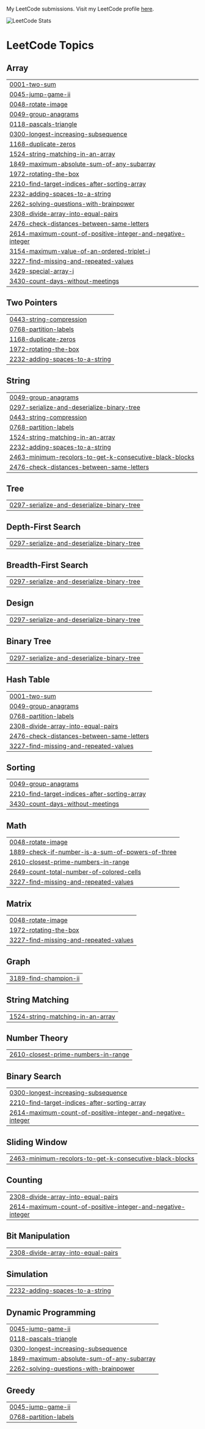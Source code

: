 My LeetCode submissions. 
Visit my LeetCode profile [here](https://leetcode.com/ashishkulkarnii).

![LeetCode Stats](https://leetcard.jacoblin.cool/ashishkulkarnii?theme=dark&font=Noto%20Sans&ext=heatmap)

<!---LeetCode Topics Start-->
# LeetCode Topics
## Array
|  |
| ------- |
| [0001-two-sum](https://github.com/ashishkulkarnii/leetcode/tree/master/0001-two-sum) |
| [0045-jump-game-ii](https://github.com/ashishkulkarnii/leetcode/tree/master/0045-jump-game-ii) |
| [0048-rotate-image](https://github.com/ashishkulkarnii/leetcode/tree/master/0048-rotate-image) |
| [0049-group-anagrams](https://github.com/ashishkulkarnii/leetcode/tree/master/0049-group-anagrams) |
| [0118-pascals-triangle](https://github.com/ashishkulkarnii/leetcode/tree/master/0118-pascals-triangle) |
| [0300-longest-increasing-subsequence](https://github.com/ashishkulkarnii/leetcode/tree/master/0300-longest-increasing-subsequence) |
| [1168-duplicate-zeros](https://github.com/ashishkulkarnii/leetcode/tree/master/1168-duplicate-zeros) |
| [1524-string-matching-in-an-array](https://github.com/ashishkulkarnii/leetcode/tree/master/1524-string-matching-in-an-array) |
| [1849-maximum-absolute-sum-of-any-subarray](https://github.com/ashishkulkarnii/leetcode/tree/master/1849-maximum-absolute-sum-of-any-subarray) |
| [1972-rotating-the-box](https://github.com/ashishkulkarnii/leetcode/tree/master/1972-rotating-the-box) |
| [2210-find-target-indices-after-sorting-array](https://github.com/ashishkulkarnii/leetcode/tree/master/2210-find-target-indices-after-sorting-array) |
| [2232-adding-spaces-to-a-string](https://github.com/ashishkulkarnii/leetcode/tree/master/2232-adding-spaces-to-a-string) |
| [2262-solving-questions-with-brainpower](https://github.com/ashishkulkarnii/leetcode/tree/master/2262-solving-questions-with-brainpower) |
| [2308-divide-array-into-equal-pairs](https://github.com/ashishkulkarnii/leetcode/tree/master/2308-divide-array-into-equal-pairs) |
| [2476-check-distances-between-same-letters](https://github.com/ashishkulkarnii/leetcode/tree/master/2476-check-distances-between-same-letters) |
| [2614-maximum-count-of-positive-integer-and-negative-integer](https://github.com/ashishkulkarnii/leetcode/tree/master/2614-maximum-count-of-positive-integer-and-negative-integer) |
| [3154-maximum-value-of-an-ordered-triplet-i](https://github.com/ashishkulkarnii/leetcode/tree/master/3154-maximum-value-of-an-ordered-triplet-i) |
| [3227-find-missing-and-repeated-values](https://github.com/ashishkulkarnii/leetcode/tree/master/3227-find-missing-and-repeated-values) |
| [3429-special-array-i](https://github.com/ashishkulkarnii/leetcode/tree/master/3429-special-array-i) |
| [3430-count-days-without-meetings](https://github.com/ashishkulkarnii/leetcode/tree/master/3430-count-days-without-meetings) |
## Two Pointers
|  |
| ------- |
| [0443-string-compression](https://github.com/ashishkulkarnii/leetcode/tree/master/0443-string-compression) |
| [0768-partition-labels](https://github.com/ashishkulkarnii/leetcode/tree/master/0768-partition-labels) |
| [1168-duplicate-zeros](https://github.com/ashishkulkarnii/leetcode/tree/master/1168-duplicate-zeros) |
| [1972-rotating-the-box](https://github.com/ashishkulkarnii/leetcode/tree/master/1972-rotating-the-box) |
| [2232-adding-spaces-to-a-string](https://github.com/ashishkulkarnii/leetcode/tree/master/2232-adding-spaces-to-a-string) |
## String
|  |
| ------- |
| [0049-group-anagrams](https://github.com/ashishkulkarnii/leetcode/tree/master/0049-group-anagrams) |
| [0297-serialize-and-deserialize-binary-tree](https://github.com/ashishkulkarnii/leetcode/tree/master/0297-serialize-and-deserialize-binary-tree) |
| [0443-string-compression](https://github.com/ashishkulkarnii/leetcode/tree/master/0443-string-compression) |
| [0768-partition-labels](https://github.com/ashishkulkarnii/leetcode/tree/master/0768-partition-labels) |
| [1524-string-matching-in-an-array](https://github.com/ashishkulkarnii/leetcode/tree/master/1524-string-matching-in-an-array) |
| [2232-adding-spaces-to-a-string](https://github.com/ashishkulkarnii/leetcode/tree/master/2232-adding-spaces-to-a-string) |
| [2463-minimum-recolors-to-get-k-consecutive-black-blocks](https://github.com/ashishkulkarnii/leetcode/tree/master/2463-minimum-recolors-to-get-k-consecutive-black-blocks) |
| [2476-check-distances-between-same-letters](https://github.com/ashishkulkarnii/leetcode/tree/master/2476-check-distances-between-same-letters) |
## Tree
|  |
| ------- |
| [0297-serialize-and-deserialize-binary-tree](https://github.com/ashishkulkarnii/leetcode/tree/master/0297-serialize-and-deserialize-binary-tree) |
## Depth-First Search
|  |
| ------- |
| [0297-serialize-and-deserialize-binary-tree](https://github.com/ashishkulkarnii/leetcode/tree/master/0297-serialize-and-deserialize-binary-tree) |
## Breadth-First Search
|  |
| ------- |
| [0297-serialize-and-deserialize-binary-tree](https://github.com/ashishkulkarnii/leetcode/tree/master/0297-serialize-and-deserialize-binary-tree) |
## Design
|  |
| ------- |
| [0297-serialize-and-deserialize-binary-tree](https://github.com/ashishkulkarnii/leetcode/tree/master/0297-serialize-and-deserialize-binary-tree) |
## Binary Tree
|  |
| ------- |
| [0297-serialize-and-deserialize-binary-tree](https://github.com/ashishkulkarnii/leetcode/tree/master/0297-serialize-and-deserialize-binary-tree) |
## Hash Table
|  |
| ------- |
| [0001-two-sum](https://github.com/ashishkulkarnii/leetcode/tree/master/0001-two-sum) |
| [0049-group-anagrams](https://github.com/ashishkulkarnii/leetcode/tree/master/0049-group-anagrams) |
| [0768-partition-labels](https://github.com/ashishkulkarnii/leetcode/tree/master/0768-partition-labels) |
| [2308-divide-array-into-equal-pairs](https://github.com/ashishkulkarnii/leetcode/tree/master/2308-divide-array-into-equal-pairs) |
| [2476-check-distances-between-same-letters](https://github.com/ashishkulkarnii/leetcode/tree/master/2476-check-distances-between-same-letters) |
| [3227-find-missing-and-repeated-values](https://github.com/ashishkulkarnii/leetcode/tree/master/3227-find-missing-and-repeated-values) |
## Sorting
|  |
| ------- |
| [0049-group-anagrams](https://github.com/ashishkulkarnii/leetcode/tree/master/0049-group-anagrams) |
| [2210-find-target-indices-after-sorting-array](https://github.com/ashishkulkarnii/leetcode/tree/master/2210-find-target-indices-after-sorting-array) |
| [3430-count-days-without-meetings](https://github.com/ashishkulkarnii/leetcode/tree/master/3430-count-days-without-meetings) |
## Math
|  |
| ------- |
| [0048-rotate-image](https://github.com/ashishkulkarnii/leetcode/tree/master/0048-rotate-image) |
| [1889-check-if-number-is-a-sum-of-powers-of-three](https://github.com/ashishkulkarnii/leetcode/tree/master/1889-check-if-number-is-a-sum-of-powers-of-three) |
| [2610-closest-prime-numbers-in-range](https://github.com/ashishkulkarnii/leetcode/tree/master/2610-closest-prime-numbers-in-range) |
| [2649-count-total-number-of-colored-cells](https://github.com/ashishkulkarnii/leetcode/tree/master/2649-count-total-number-of-colored-cells) |
| [3227-find-missing-and-repeated-values](https://github.com/ashishkulkarnii/leetcode/tree/master/3227-find-missing-and-repeated-values) |
## Matrix
|  |
| ------- |
| [0048-rotate-image](https://github.com/ashishkulkarnii/leetcode/tree/master/0048-rotate-image) |
| [1972-rotating-the-box](https://github.com/ashishkulkarnii/leetcode/tree/master/1972-rotating-the-box) |
| [3227-find-missing-and-repeated-values](https://github.com/ashishkulkarnii/leetcode/tree/master/3227-find-missing-and-repeated-values) |
## Graph
|  |
| ------- |
| [3189-find-champion-ii](https://github.com/ashishkulkarnii/leetcode/tree/master/3189-find-champion-ii) |
## String Matching
|  |
| ------- |
| [1524-string-matching-in-an-array](https://github.com/ashishkulkarnii/leetcode/tree/master/1524-string-matching-in-an-array) |
## Number Theory
|  |
| ------- |
| [2610-closest-prime-numbers-in-range](https://github.com/ashishkulkarnii/leetcode/tree/master/2610-closest-prime-numbers-in-range) |
## Binary Search
|  |
| ------- |
| [0300-longest-increasing-subsequence](https://github.com/ashishkulkarnii/leetcode/tree/master/0300-longest-increasing-subsequence) |
| [2210-find-target-indices-after-sorting-array](https://github.com/ashishkulkarnii/leetcode/tree/master/2210-find-target-indices-after-sorting-array) |
| [2614-maximum-count-of-positive-integer-and-negative-integer](https://github.com/ashishkulkarnii/leetcode/tree/master/2614-maximum-count-of-positive-integer-and-negative-integer) |
## Sliding Window
|  |
| ------- |
| [2463-minimum-recolors-to-get-k-consecutive-black-blocks](https://github.com/ashishkulkarnii/leetcode/tree/master/2463-minimum-recolors-to-get-k-consecutive-black-blocks) |
## Counting
|  |
| ------- |
| [2308-divide-array-into-equal-pairs](https://github.com/ashishkulkarnii/leetcode/tree/master/2308-divide-array-into-equal-pairs) |
| [2614-maximum-count-of-positive-integer-and-negative-integer](https://github.com/ashishkulkarnii/leetcode/tree/master/2614-maximum-count-of-positive-integer-and-negative-integer) |
## Bit Manipulation
|  |
| ------- |
| [2308-divide-array-into-equal-pairs](https://github.com/ashishkulkarnii/leetcode/tree/master/2308-divide-array-into-equal-pairs) |
## Simulation
|  |
| ------- |
| [2232-adding-spaces-to-a-string](https://github.com/ashishkulkarnii/leetcode/tree/master/2232-adding-spaces-to-a-string) |
## Dynamic Programming
|  |
| ------- |
| [0045-jump-game-ii](https://github.com/ashishkulkarnii/leetcode/tree/master/0045-jump-game-ii) |
| [0118-pascals-triangle](https://github.com/ashishkulkarnii/leetcode/tree/master/0118-pascals-triangle) |
| [0300-longest-increasing-subsequence](https://github.com/ashishkulkarnii/leetcode/tree/master/0300-longest-increasing-subsequence) |
| [1849-maximum-absolute-sum-of-any-subarray](https://github.com/ashishkulkarnii/leetcode/tree/master/1849-maximum-absolute-sum-of-any-subarray) |
| [2262-solving-questions-with-brainpower](https://github.com/ashishkulkarnii/leetcode/tree/master/2262-solving-questions-with-brainpower) |
## Greedy
|  |
| ------- |
| [0045-jump-game-ii](https://github.com/ashishkulkarnii/leetcode/tree/master/0045-jump-game-ii) |
| [0768-partition-labels](https://github.com/ashishkulkarnii/leetcode/tree/master/0768-partition-labels) |
<!---LeetCode Topics End-->